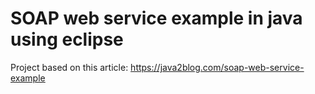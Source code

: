 # SOAP web service example in java using eclipse

Project based on this article: https://java2blog.com/soap-web-service-example
